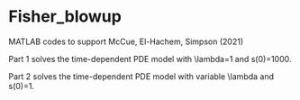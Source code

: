 # Fisher_blowup
MATLAB codes to support McCue, El-Hachem, Simpson (2021)

Part 1 solves the time-dependent PDE model with \lambda=1 and s(0)=1000.

Part 2 solves the time-dependent PDE model with variable \lambda and s(0)=1.
